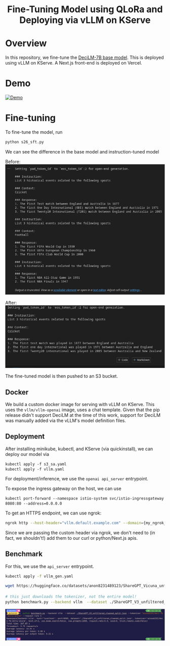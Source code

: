 <div align="center">

# Fine-Tuning Model using QLoRa and Deploying via vLLM on KServe

</div>

# Overview
In this repository, we fine-tune the [DeciLM-7B base model](./images/deci7b.png). This is deployed using vLLM on KServe. A Next.js front-end is deployed on  Vercel.


# Demo
[![Demo](https://img.youtube.com/vi/T9CuVU-lo_c/hqdefault.jpg)](https://www.youtube.com/embed/T9CuVU-lo_c)


# Fine-tuning

To fine-tune the model, run
```bash
python s26_sft.py
```

We can see the difference in the base model and instruction-tuned model

Before:  
![before](./images/before.png)


After:  
![after](./images/after.png)

The fine-tuned model is then pushed to an S3 bucket.

## Docker

We build a custom docker image for serving with vLLM on KServe. This uses the `vllm/vllm-openai` image, uses a chat template. Given that the pip release didn't support DeciLM at the time of this work, support for DeciLM was manually added via the vLLM's model definition files.


## Deployment
After installing minikube, kubectl, and KServe (via quickinstall), we can deploy our model via

```
kubectl apply -f s3_sa.yaml
kubectl apply -f vllm.yaml
```
For deployment/inference, we use the `openai api_server` entrypoint.

To expose the ingress gateway on the host, we can use

```
kubectl port-forward --namespace istio-system svc/istio-ingressgateway 8080:80 --address=0.0.0.0
```

To get an HTTPS endpoint, we can use ngrok:

```bash
ngrok http --host-header="vllm.default.example.com" --domain={my_ngrok_domain}.app 8080
```

Since we are passing the custom header via ngrok, we don't need to (in fact, we shouldn't!) add them to our curl or python/Next.js apis.
## Benchmark

For this, we use the `api_server` entrypoint.

```bash
kubectl apply -f vllm_gen.yaml
```


```bash
wget https://huggingface.co/datasets/anon8231489123/ShareGPT_Vicuna_unfiltered/resolve/main/ShareGPT_V3_unfiltered_cleaned_split.json

# this just downloads the tokenizer, not the entire model!
python benchmark.py --backend vllm  --dataset ./ShareGPT_V3_unfiltered_cleaned_split.json --tokenizer "ainoob101/deci-7b-dolly-qlora" --request-rate 5
```


![benchmark](./images/benchmark.png)